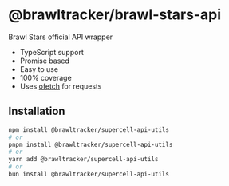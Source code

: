 # @brawltracker/brawl-stars-api

Brawl Stars official API wrapper

- TypeScript support
- Promise based
- Easy to use
- 100% coverage
- Uses [ofetch](https://unjs.io/packages/ofetch) for requests

## Installation

```bash
npm install @brawltracker/supercell-api-utils
# or
pnpm install @brawltracker/supercell-api-utils
# or
yarn add @brawltracker/supercell-api-utils
# or
bun install @brawltracker/supercell-api-utils
```
